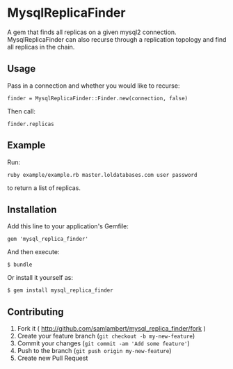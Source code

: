 # MysqlReplicaFinder

A gem that finds all replicas on a given mysql2 connection. MysqlReplicaFinder can also recurse through a replication topology and find all replicas in the chain.

## Usage

Pass in a connection and whether you would like to recurse:

`finder = MysqlReplicaFinder::Finder.new(connection, false)`

Then call:

`finder.replicas`

## Example

Run:

`ruby example/example.rb master.loldatabases.com user password`

to return a list of replicas.

## Installation

Add this line to your application's Gemfile:

    gem 'mysql_replica_finder'

And then execute:

    $ bundle

Or install it yourself as:

    $ gem install mysql_replica_finder

## Contributing

1. Fork it ( http://github.com/samlambert/mysql_replica_finder/fork )
2. Create your feature branch (`git checkout -b my-new-feature`)
3. Commit your changes (`git commit -am 'Add some feature'`)
4. Push to the branch (`git push origin my-new-feature`)
5. Create new Pull Request
